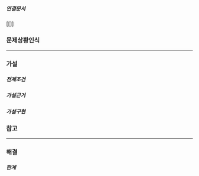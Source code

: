 
##### 연결문서
[[]]

### 문제상황인식


---

### 가설

##### 전제조건
 
##### 가설근거

##### 가설구현


### 참고

---

### 해결

##### 한계






